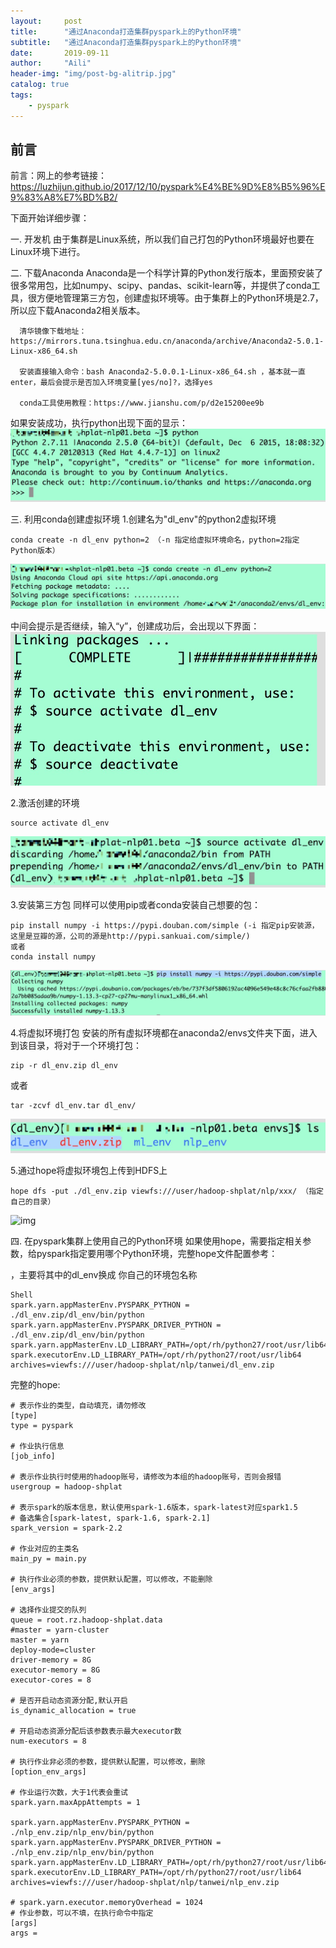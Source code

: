 ```yaml
---
layout:     post
title:      "通过Anaconda打造集群pyspark上的Python环境"
subtitle:   "通过Anaconda打造集群pyspark上的Python环境"
date:       2019-09-11
author:     "Aili"
header-img: "img/post-bg-alitrip.jpg"
catalog: true
tags:
    - pyspark 
---
```


> 


## 前言

前言：网上的参考链接：https://luzhijun.github.io/2017/12/10/pyspark%E4%BE%9D%E8%B5%96%E9%83%A8%E7%BD%B2/

下面开始详细步骤：

一. 开发机
    由于集群是Linux系统，所以我们自己打包的Python环境最好也要在Linux环境下进行。

二. 下载Anaconda
        Anaconda是一个科学计算的Python发行版本，里面预安装了很多常用包，比如numpy、scipy、pandas、scikit-learn等，并提供了conda工具，很方便地管理第三方包，创建虚拟环境等。由于集群上的Python环境是2.7，所以应下载Anaconda2相关版本。

      清华镜像下载地址：https://mirrors.tuna.tsinghua.edu.cn/anaconda/archive/Anaconda2-5.0.1-Linux-x86_64.sh

      安装直接输入命令：bash Anaconda2-5.0.0.1-Linux-x86_64.sh ，基本就一直enter，最后会提示是否加入环境变量[yes/no]?，选择yes

      conda工具使用教程：https://www.jianshu.com/p/d2e15200ee9b

如果安装成功，执行python出现下面的显示：
![img](/img/in-post/20190911/anaconda_install_sucess.png)

三. 利用conda创建虚拟环境
1.创建名为"dl_env"的python2虚拟环境
```Shell
conda create -n dl_env python=2 （-n 指定给虚拟环境命名，python=2指定Python版本）
```
![img](/img/in-post/20190911/conda_env_install.png)

中间会提示是否继续，输入“y”，创建成功后，会出现以下界面：
![img](/img/in-post/20190911/env_sucess.png)



2.激活创建的环境
```Shell
source activate dl_env
```
![img](/img/in-post/20190911/source_env.png)

3.安装第三方包
   同样可以使用pip或者conda安装自己想要的包：

```Shell
pip install numpy -i https://pypi.douban.com/simple (-i 指定pip安装源，这里是豆瓣的源，公司的源是http://pypi.sankuai.com/simple/)
或者
conda install numpy
```
![img](/img/in-post/20190911/pip_install_package.png)


 4.将虚拟环境打包
    安装的所有虚拟环境都在anaconda2/envs文件夹下面，进入到该目录，将对于一个环境打包：

```Shell
zip -r dl_env.zip dl_env
```
或者
```
tar -zcvf dl_env.tar dl_env/
```
![img](/img/in-post/20190911/env_zip.png)

 5.通过hope将虚拟环境包上传到HDFS上
```
hope dfs -put ./dl_env.zip viewfs:///user/hadoop-shplat/nlp/xxx/ （指定自己的目录）
```
![img](/img/in-post/20190911/zip_to_hdfs.pngg)

四. 在pyspark集群上使用自己的Python环境
  如果使用hope，需要指定相关参数，给pyspark指定要用哪个Python环境，完整hope文件配置参考： 

，主要将其中的dl_env换成 你自己的环境包名称

```
Shell
spark.yarn.appMasterEnv.PYSPARK_PYTHON = ./dl_env.zip/dl_env/bin/python    
spark.yarn.appMasterEnv.PYSPARK_DRIVER_PYTHON = ./dl_env.zip/dl_env/bin/python    
spark.yarn.appMasterEnv.LD_LIBRARY_PATH=/opt/rh/python27/root/usr/lib64    
spark.executorEnv.LD_LIBRARY_PATH=/opt/rh/python27/root/usr/lib64    
archives=viewfs:///user/hadoop-shplat/nlp/tanwei/dl_env.zip
```

完整的hope:

```Shell
# 表示作业的类型，自动填充，请勿修改
[type]
type = pyspark
​
# 作业执行信息
[job_info]
​
# 表示作业执行时使用的hadoop账号，请修改为本组的hadoop账号，否则会报错
usergroup = hadoop-shplat
​
# 表示spark的版本信息，默认使用spark-1.6版本，spark-latest对应spark1.5
# 备选集合[spark-latest, spark-1.6, spark-2.1]
spark_version = spark-2.2
​
# 作业对应的主类名
main_py = main.py
​
# 执行作业必须的参数，提供默认配置，可以修改，不能删除
[env_args]
​
# 选择作业提交的队列
queue = root.rz.hadoop-shplat.data
#master = yarn-cluster
master = yarn
deploy-mode=cluster
driver-memory = 8G
executor-memory = 8G
executor-cores = 8
​
# 是否开启动态资源分配,默认开启
is_dynamic_allocation = true
​
# 开启动态资源分配后该参数表示最大executor数
num-executors = 8
​
# 执行作业非必须的参数，提供默认配置，可以修改，删除
[option_env_args]
​
# 作业运行次数，大于1代表会重试
spark.yarn.maxAppAttempts = 1
​
spark.yarn.appMasterEnv.PYSPARK_PYTHON = ./nlp_env.zip/nlp_env/bin/python
spark.yarn.appMasterEnv.PYSPARK_DRIVER_PYTHON = ./nlp_env.zip/nlp_env/bin/python
spark.yarn.appMasterEnv.LD_LIBRARY_PATH=/opt/rh/python27/root/usr/lib64
spark.executorEnv.LD_LIBRARY_PATH=/opt/rh/python27/root/usr/lib64
archives=viewfs:///user/hadoop-shplat/nlp/tanwei/nlp_env.zip
​
# spark.yarn.executor.memoryOverhead = 1024
# 作业参数，可以不填，在执行命令中指定
[args]
args =
```
